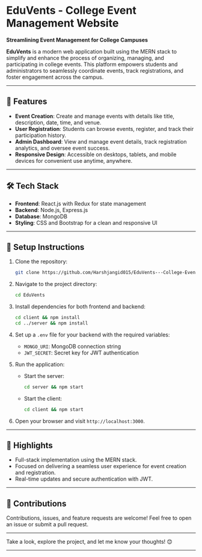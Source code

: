 # EduVents - College Event Management Website  
**Streamlining Event Management for College Campuses**  

**EduVents** is a modern web application built using the MERN stack to simplify and enhance the process of organizing, managing, and participating in college events. This platform empowers students and administrators to seamlessly coordinate events, track registrations, and foster engagement across the campus.

---

## 🚀 Features  
- **Event Creation**: Create and manage events with details like title, description, date, time, and venue.  
- **User Registration**: Students can browse events, register, and track their participation history.  
- **Admin Dashboard**: View and manage event details, track registration analytics, and oversee event success.  
- **Responsive Design**: Accessible on desktops, tablets, and mobile devices for convenient use anytime, anywhere.  

---

## 🛠️ Tech Stack  
- **Frontend**: React.js with Redux for state management  
- **Backend**: Node.js, Express.js  
- **Database**: MongoDB  
- **Styling**: CSS and Bootstrap for a clean and responsive UI  

---

## 📌 Setup Instructions  
1. Clone the repository:  
   ```bash
   git clone https://github.com/Harshjangid015/EduVents---College-Event-Management-Website-MERN.git
   ```
2. Navigate to the project directory:  
   ```bash
   cd EduVents
   ```
3. Install dependencies for both frontend and backend:  
   ```bash
   cd client && npm install  
   cd ../server && npm install  
   ```
4. Set up a `.env` file for your backend with the required variables:  
   - `MONGO_URI`: MongoDB connection string  
   - `JWT_SECRET`: Secret key for JWT authentication  

5. Run the application:  
   - Start the server:  
     ```bash
     cd server && npm start
     ```
   - Start the client:  
     ```bash
     cd client && npm start
     ```
6. Open your browser and visit `http://localhost:3000`.

---

## 🌟 Highlights  
- Full-stack implementation using the MERN stack.  
- Focused on delivering a seamless user experience for event creation and registration.  
- Real-time updates and secure authentication with JWT.  

---

## 🤝 Contributions  
Contributions, issues, and feature requests are welcome! Feel free to open an issue or submit a pull request.  

---

Take a look, explore the project, and let me know your thoughts! 😊  

--- 
